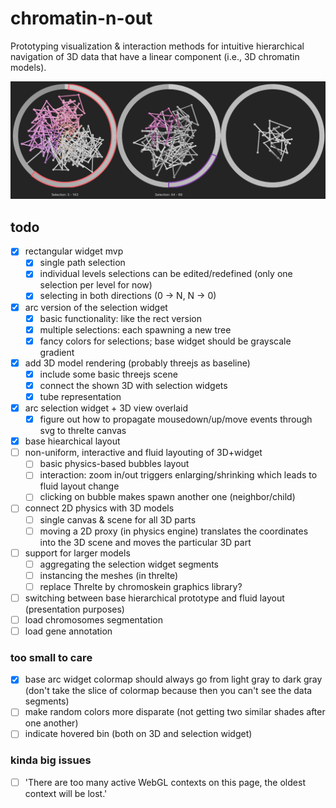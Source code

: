 # chromatin-n-out
Prototyping visualization & interaction methods for intuitive hierarchical navigation of 3D data that have a linear component (i.e., 3D chromatin models).

![chromatin-n-out WIP screenshot](screenshots/20230317145700.png)

## todo
- [x] rectangular widget mvp
    - [x] single path selection
    - [x] individual levels selections can be edited/redefined (only one selection per level for now)
    - [x] selecting in both directions (0 -> N, N -> 0)
- [x] arc version of the selection widget
    - [x] basic functionality: like the rect version
    - [x] multiple selections: each spawning a new tree
    - [x] fancy colors for selections; base widget should be grayscale gradient
- [x] add 3D model rendering (probably threejs as baseline)
    - [x] include some basic threejs scene
    - [x] connect the shown 3D with selection widgets
    - [x] tube representation
- [x] arc selection widget + 3D view overlaid
    - [x] figure out how to propagate mousedown/up/move events through svg to threlte canvas
- [x] base hiearchical layout
- [ ] non-uniform, interactive and fluid layouting of 3D+widget
    - [ ] basic physics-based bubbles layout 
    - [ ] interaction: zoom in/out triggers enlarging/shrinking which leads to fluid layout change
    - [ ] clicking on bubble makes spawn another one (neighbor/child)
- [ ] connect 2D physics with 3D models
    - [ ] single canvas & scene for all 3D parts
    - [ ] moving a 2D proxy (in physics engine) translates the coordinates into the 3D scene and moves the particular 3D part
- [ ] support for larger models
    - [ ] aggregating the selection widget segments
    - [ ] instancing the meshes (in threlte)
    - [ ] replace Threlte by chromoskein graphics library?
- [ ] switching between base hierarchical prototype and fluid layout (presentation purposes)
- [ ] load chromosomes segmentation
- [ ] load gene annotation

### too small to care
- [x] base arc widget colormap should always go from light gray to dark gray (don't take the slice of colormap because then you can't see the data segments)
- [ ] make random colors more disparate (not getting two similar shades after one another)
- [ ] indicate hovered bin (both on 3D and selection widget)

### kinda big issues
- [ ] 'There are too many active WebGL contexts on this page, the oldest context will be lost.'